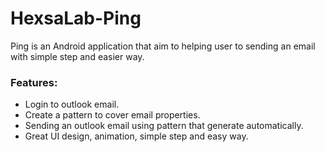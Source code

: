 # HexsaLab-Ping
Ping is an Android application that aim to helping user to sending an email with simple step and easier way.

### Features:
- Login to outlook email.
- Create a pattern to cover email properties.
- Sending an outlook email using pattern that generate automatically.
- Great UI design, animation, simple step and easy way.
